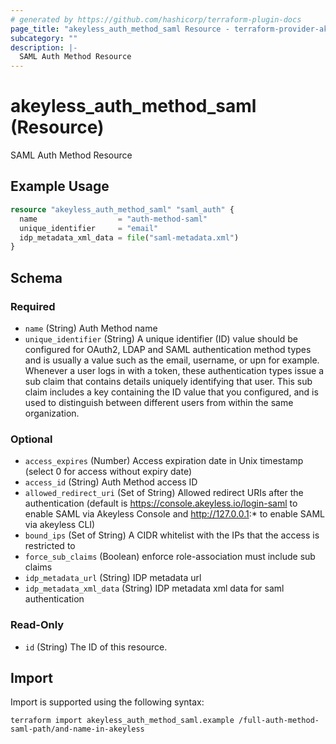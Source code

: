 ```yaml
---
# generated by https://github.com/hashicorp/terraform-plugin-docs
page_title: "akeyless_auth_method_saml Resource - terraform-provider-akeyless"
subcategory: ""
description: |-
  SAML Auth Method Resource
---
```


# akeyless_auth_method_saml (Resource)

SAML Auth Method Resource

## Example Usage

```terraform
resource "akeyless_auth_method_saml" "saml_auth" {
  name                  = "auth-method-saml"
  unique_identifier     = "email"
  idp_metadata_xml_data = file("saml-metadata.xml")
}
```

<!-- schema generated by tfplugindocs -->
## Schema

### Required

- `name` (String) Auth Method name
- `unique_identifier` (String) A unique identifier (ID) value should be configured for OAuth2, LDAP and SAML authentication method types and is usually a value such as the email, username, or upn for example. Whenever a user logs in with a token, these authentication types issue a sub claim that contains details uniquely identifying that user. This sub claim includes a key containing the ID value that you configured, and is used to distinguish between different users from within the same organization.

### Optional

- `access_expires` (Number) Access expiration date in Unix timestamp (select 0 for access without expiry date)
- `access_id` (String) Auth Method access ID
- `allowed_redirect_uri` (Set of String) Allowed redirect URIs after the authentication (default is https://console.akeyless.io/login-saml to enable SAML via Akeyless Console and  http://127.0.0.1:* to enable SAML via akeyless CLI)
- `bound_ips` (Set of String) A CIDR whitelist with the IPs that the access is restricted to
- `force_sub_claims` (Boolean) enforce role-association must include sub claims
- `idp_metadata_url` (String) IDP metadata url
- `idp_metadata_xml_data` (String) IDP metadata xml data for saml authentication

### Read-Only

- `id` (String) The ID of this resource.

## Import

Import is supported using the following syntax:

```shell
terraform import akeyless_auth_method_saml.example /full-auth-method-saml-path/and-name-in-akeyless
```
